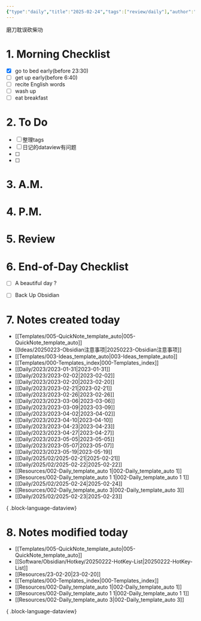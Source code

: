 ```yaml
---
{"type":"daily","title":"2025-02-24","tags":["review/daily"],"author":"codertoro","establish":"2025-02-23","location":"山西偏关","weather":"晴 -13~-5℃","dg-publish":true,"permalink":"/daily/2025/02/2025-02-24/","dgPassFrontmatter":true,"noteIcon":"","created":"2025-02-23T20:17:28.354+08:00","updated":"2025-03-03T22:17:46.374+08:00"}
---
```


磨刀耽误砍柴功
# 1. Morning Checklist
- [x] go to bed early(before 23:30)
- [ ] get up early(before 6:40)
- [ ] recite English words
- [ ] wash up
- [ ] eat breakfast
# 2. To Do
- [ ]  整理tags
- [ ] 日记的dataview有问题
- [ ] 
- [ ] 
# 3. A.M.


# 4. P.M.



# 5. Review

# 6. End-of-Day Checklist
- [ ] A beautiful day ?
- [ ] Back Up Obsidian


# 7. Notes created today
- [[Templates/005-QuickNote_template_auto\|005-QuickNote_template_auto]]
- [[Ideas/20250223-Obsidian注意事项\|20250223-Obsidian注意事项]]
- [[Templates/003-Ideas_template_auto\|003-Ideas_template_auto]]
- [[Templates/000-Templates_index\|000-Templates_index]]
- [[Daily/2023/2023-01-31\|2023-01-31]]
- [[Daily/2023/2023-02-02\|2023-02-02]]
- [[Daily/2023/2023-02-20\|2023-02-20]]
- [[Daily/2023/2023-02-21\|2023-02-21]]
- [[Daily/2023/2023-02-26\|2023-02-26]]
- [[Daily/2023/2023-03-06\|2023-03-06]]
- [[Daily/2023/2023-03-09\|2023-03-09]]
- [[Daily/2023/2023-04-02\|2023-04-02]]
- [[Daily/2023/2023-04-10\|2023-04-10]]
- [[Daily/2023/2023-04-23\|2023-04-23]]
- [[Daily/2023/2023-04-27\|2023-04-27]]
- [[Daily/2023/2023-05-05\|2023-05-05]]
- [[Daily/2023/2023-05-07\|2023-05-07]]
- [[Daily/2023/2023-05-19\|2023-05-19]]
- [[Daily/2025/02/2025-02-21\|2025-02-21]]
- [[Daily/2025/02/2025-02-22\|2025-02-22]]
- [[Resources/002-Daily_template_auto 1\|002-Daily_template_auto 1]]
- [[Resources/002-Daily_template_auto 1 1\|002-Daily_template_auto 1 1]]
- [[Daily/2025/02/2025-02-24\|2025-02-24]]
- [[Resources/002-Daily_template_auto 3\|002-Daily_template_auto 3]]
- [[Daily/2025/02/2025-02-23\|2025-02-23]]

{ .block-language-dataview}

# 8. Notes modified today
- [[Templates/005-QuickNote_template_auto\|005-QuickNote_template_auto]]
- [[Software/Obsidian/Hotkey/20250222-HotKey-List\|20250222-HotKey-List]]
- [[Resources/23-02-20\|23-02-20]]
- [[Templates/000-Templates_index\|000-Templates_index]]
- [[Resources/002-Daily_template_auto 1\|002-Daily_template_auto 1]]
- [[Resources/002-Daily_template_auto 1 1\|002-Daily_template_auto 1 1]]
- [[Resources/002-Daily_template_auto 3\|002-Daily_template_auto 3]]

{ .block-language-dataview}

